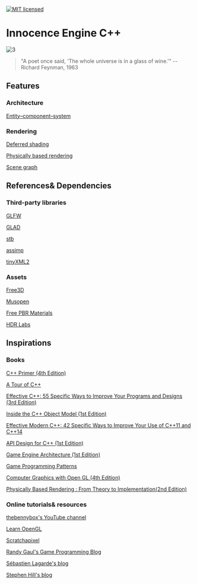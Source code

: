 [![MIT licensed][1]][2]

[1]: https://img.shields.io/badge/license-MIT-blue.svg
[2]: LICENSE.md

# Innocence Engine C++
![3](https://github.com/zhangdoa/InnocenceEngine-C-/blob/master/Innocence%20Engine's%20Belly.png)
> "A poet once said, 'The whole universe is in a glass of wine.'"
> -- Richard Feynman, 1963

## Features

### Architecture

[Entity–component–system](https://en.wikipedia.org/wiki/Entity%E2%80%93component%E2%80%93system)


### Rendering

[Deferred shading](https://en.wikipedia.org/wiki/Deferred_shading)

[Physically based rendering](https://en.wikipedia.org/wiki/Physically_based_rendering)

[Scene graph](https://en.wikipedia.org/wiki/Scene_graph)


## References& Dependencies

### Third-party libraries

[GLFW](https://github.com/glfw/glfw)

[GLAD](https://github.com/Dav1dde/glad) 

[stb](https://github.com/nothings/stb)

[assimp](https://github.com/assimp)

[tinyXML2](https://github.com/leethomason/tinyxml2)


### Assets

[Free3D]( https://thefree3dmodels.com)

[Musopen](https://musopen.org)

[Free PBR Materials](https://freepbr.com/)

[HDR Labs](http://www.hdrlabs.com/)

## Inspirations

### Books

[C++ Primer (4th Edition)](https://www.amazon.com/Primer-4th-Stanley-B-Lippman/dp/0201721481)

[A Tour of C++](https://www.amazon.com/Tour-C-Depth/dp/0321958314)

[Effective C++: 55 Specific Ways to Improve Your Programs and Designs (3rd Edition)](https://www.amazon.com/Effective-Specific-Improve-Programs-Designs/dp/0321334876)

[Inside the C++ Object Model (1st Edition)](https://www.amazon.com/Inside-Object-Model-Stanley-Lippman/dp/0201834545)

[Effective Modern C++: 42 Specific Ways to Improve Your Use of C++11 and C++14](https://www.amazon.com/Effective-Modern-Specific-Ways-Improve/dp/1491903996)

[API Design for C++ (1st Edition)](https://www.amazon.com/API-Design-C-Martin-Reddy/dp/0123850037)

[Game Engine Architecture (1st Edition)](https://www.amazon.com/Game-Engine-Architecture-Jason-Gregory/dp/1568814135)

[Game Programming Patterns](https://www.amazon.com/Game-Programming-Patterns-Robert-Nystrom/dp/0990582906)

[Computer Graphics with Open GL (4th Edition)](https://www.amazon.com/Computer-Graphics-Open-GL-4th/dp/0136053580)

[Physically Based Rendering : From Theory to Implementation(2nd Edition)](https://www.amazon.com/Physically-Based-Rendering-Second-Implementation/dp/0123750792)


### Online tutorials& resources

[thebennybox's YouTube channel](https://www.youtube.com/user/thebennybox)

[Learn OpenGL](https://learnopengl.com)

[Scratchapixel](https://www.scratchapixel.com)

[Randy Gaul's Game Programming Blog](http://www.randygaul.net)

[Sébastien Lagarde's blog](https://seblagarde.wordpress.com)

[Stephen Hill's blog](http://blog.selfshadow.com)

